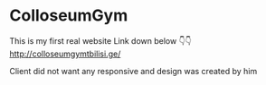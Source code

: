 # ColloseumGym

This is my first real website 
Link down below 👇👇
                http://colloseumgymtbilisi.ge/ 
                
Client did not want any responsive and design was created by him 
